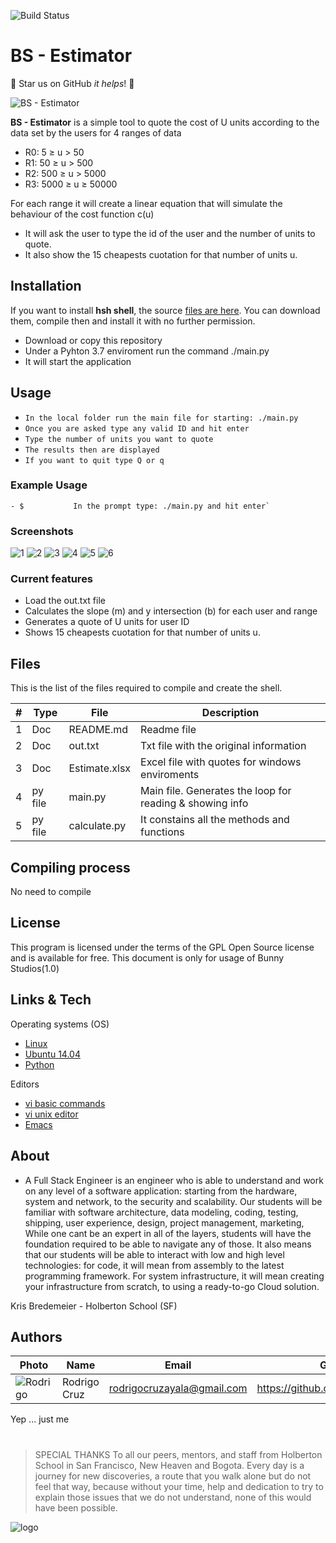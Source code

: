 ![Build Status](https://travis-ci.org/joemccann/dillinger.svg?branch=master)
# BS - Estimator

:rocket: Star us on GitHub  *it helps*! :rocket:

![BS - Estimator](https://i.imgur.com/uHg2Aww.png)


**BS - Estimator** is a simple tool to quote the cost of U units according to the data set by the users for 4 ranges of data
* R0: 5 ≥ u > 50
* R1: 50 ≥ u > 500
* R2: 500 ≥ u > 5000
* R3: 5000 ≥ u ≥ 50000

For each range it will create a linear equation that will simulate the behaviour of the cost function c(u)

* It will ask the user to type the id of the user and the number of units to quote.
* It also show the 15 cheapests cuotation for that number of units u. 

## Installation
If you want to install **hsh shell**, the source [files are here]([https://github.com/ryanhudson/draft_shell/tree/master](https://github.com/ryanhudson/draft_shell/tree/master)). You can download them, compile then and install it with no further permission.

* Download or copy this repository
* Under a Pyhton 3.7 enviroment run the command ./main.py
* It will start the application 


## Usage

- `In the local folder run the main file for starting: ./main.py`
- `Once you are asked type any valid ID and hit enter`
- `Type the number of units you want to quote`
- `The results then are displayed`
- `If you want to quit type Q or q`

### Example Usage
```
- $           In the prompt type: ./main.py and hit enter`
```


### Screenshots

![1](https://i.imgur.com/1zP7S3j.jpg)
![2](https://i.imgur.com/tJvPFi3.jpg)
![3](https://i.imgur.com/KTCYWfP.jpg)
![4](https://i.imgur.com/7M4Lp15.jpg)
![5](https://i.imgur.com/B18mbuI.jpg)
![6](https://i.imgur.com/hexWwXY.jpg)



### Current features
* Load the out.txt file
* Calculates the slope (m) and y intersection (b) for each user and range 
* Generates a quote of U units for user ID
* Shows 15 cheapests cuotation for that number of units u. 


## Files

This is the list of the files required to compile and create the shell.

| # | Type | File   | Description |
| -- |------  |  -----------  | ----------- |
|1|Doc| README.md |Readme file|
|2|Doc| out.txt |Txt file with the original information|
|3|Doc| Estimate.xlsx |Excel file with quotes for windows enviroments|
|4|py file|main.py|Main file. Generates the loop for reading & showing info|
|5|py file|calculate.py|It constains all the methods and functions|


## Compiling process
No need to compile

## License

This program is licensed under the terms of the GPL Open Source license and is available for free.
This document is only for usage of Bunny Studios(1.0)


## Links & Tech
Operating systems (OS)
* [Linux](https://www.linux.org)
* [Ubuntu 14.04](http://releases.ubuntu.com/14.04/)
* [Python](https://www.python.org/)


Editors
* [vi basic commands](https://www.ccsf.edu/Pub/Fac/vi.html)
* [vi unix editor](https://sourceforge.net/projects/ex-vi/)
* [Emacs](https://www.gnu.org/software/emacs/)


## About


- A Full Stack Engineer is an engineer who is able to understand and work on any level of a software
application: starting from the hardware, system and network, to the security and scalability. Our students
will be familiar with software architecture, data modeling, coding, testing, shipping, user experience,
design, project management, marketing,  While one cant be an expert in all of the layers, students
will have the foundation required to be able to navigate any of those.
It also means that our students will be able to interact with low and high level technologies: for code,
it will mean from assembly to the latest programming framework. For system infrastructure, it will mean
creating your infrastructure from scratch, to using a ready-to-go Cloud solution.

Kris Bredemeier - Holberton School (SF)


## Authors

 Photo  | Name | Email | Github | linkedin 
 -----  | ---- | ----- | ---- | ----- 
![Rodrigo](https://i.imgur.com/C2LoErX.jpg)| Rodrigo Cruz | rodrigocruzayala@gmail.com | https://github.com/rodrigocruz13 | https://www.linkedin.com/in/rodrigo-cruz-devops/


Yep ... just me 


#
> SPECIAL THANKS
> To all our peers, mentors, and staff from Holberton School in San Francisco, New Heaven and Bogota.
>Every day is a journey for new discoveries, a route that you walk alone but do not feel that way, because
without your time, help and dedication to try to explain those issues that we do not understand, none of
this would have been possible.

![logo](https://i.imgur.com/9ONYhd0.png)


